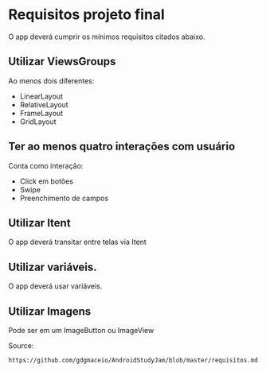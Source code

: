 
# Requisitos projeto final
O app deverá cumprir os mínimos requisitos citados abaixo.

## Utilizar ViewsGroups
Ao menos dois diferentes:
 * LinearLayout
 * RelativeLayout
 * FrameLayout
 * GridLayout

## Ter ao menos quatro interações com usuário
Conta como interação:
* Click em botões
* Swipe
* Preenchimento de campos

## Utilizar Itent
O app deverá transitar entre telas via Itent

## Utilizar variáveis.
O app deverá usar variáveis.

## Utilizar Imagens
Pode ser em um ImageButton ou ImageView


Source:

	https://github.com/gdgmaceio/AndroidStudyJam/blob/master/requisitos.md
